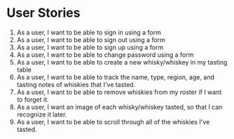 <h1>User Stories</h1>

1. As a user, I want to be able to sign in using a form
2. As a user, I want to be able to sign out using a form
3. As a user, I want to be able to sign up using a form
4. As a user, I want to be able to change password using a form
5. As a user, I want to be able to create a new whisky/whiskey in my tasting table
6. As a user, I want to be able to track the name, type, region, age, and tasting notes of whiskies that I've tasted.
7. As a user, I want to be able to remove whiskies from my roster if I want to forget it.
8. As a user, I want an image of each whisky/whiskey tasted, so that I can recognize it later.
9. As a user, I want to be able to scroll through all of the whiskies I've tasted.
